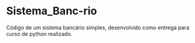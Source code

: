 # Sistema_Banc-rio
Código de um sistema bancário simples, desenvolvido como entrega para curso de python realizado.
